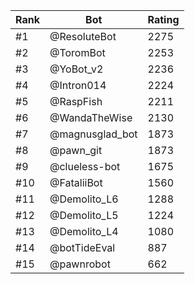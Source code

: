 Rank|Bot|Rating
---|---|---
#1|@ResoluteBot|2275
#2|@ToromBot|2253
#3|@YoBot_v2|2236
#4|@Intron014|2224
#5|@RaspFish|2211
#6|@WandaTheWise|2130
#7|@magnusglad_bot|1873
#8|@pawn_git|1873
#9|@clueless-bot|1675
#10|@FataliiBot|1560
#11|@Demolito_L6|1288
#12|@Demolito_L5|1224
#13|@Demolito_L4|1080
#14|@botTideEval|887
#15|@pawnrobot|662
